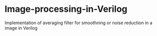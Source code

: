 # Image-processing-in-Verilog
Implementation of averaging filter for smoothning or noise reduction in a image in Verilog 
